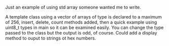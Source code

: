 Just an example of using std array someone wanted me to write.

A template class using a vector of arrays of type <T> is declared to a maximum of 256, insert, delete, count methods added, then a quick example using uint8_t types in main so it can be examined easily. You can change the type passed to the class but the output is odd, of course. Could add a display method to ouput to strings ot hex numbers. 
